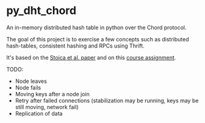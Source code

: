 py_dht_chord
============

An in-memory distributed hash table in python over the Chord protocol.

The goal of this project is to exercise a few concepts such as distributed hash-tables, consistent hashing and RPCs using Thrift.

It's based on the [Stoica et al. paper](http://ieeexplore.ieee.org/xpl/login.jsp?tp=&arnumber=1180543&url=http%3A%2F%2Fieeexplore.ieee.org%2Fxpls%2Fabs_all.jsp%3Farnumber%3D1180543) and on this [course assignment](https://seattle.poly.edu/wiki/EducationalAssignments/Chord).


TODO:
- Node leaves
- Node fails 
- Moving keys after a node join
- Retry after failed connections (stabilization may be running, keys may be still moving, network fail)
- Replication of data


